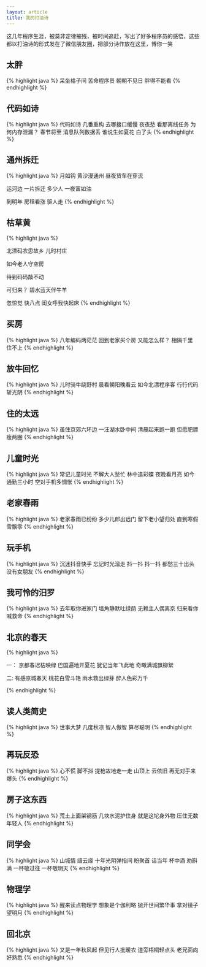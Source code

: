 ```yaml
---
layout: article
title: 我的打油诗
---
```

这几年程序生涯，被莫非定律摧残，被时间追赶，写出了好多程序员的感悟，这些都以打油诗的形式发在了微信朋友圈，把部分诗作放在这里，博你一笑

## 太胖
{% highlight java %}
呆坐格子间
苦命程序员
朝朝不见日
胖得不能看
{% endhighlight %}

## 代码如诗
{% highlight java %}
代码如诗 
几番重构
去哪接口缓慢 
夜夜愁
看那离线任务 
为何内存泄漏？
春节将至 
消息队列数据丢
谁说生如夏花 
白了头
{% endhighlight %}

## 通州拆迁
{% highlight java %}
月如钩
黄沙漫通州
昼夜货车在穿流

运河边
一片拆迁
多少人
一夜富如油

到明年
房租看涨
驱人走
{% endhighlight %}

## 枯草黄
{% highlight java %}

北漂码农思故乡
儿时村庄 

如今老人守空房

待到码码敲不动 

可归来？
碧水蓝天伴牛羊

忽惊觉
快八点
闺女呼我快起床
{% endhighlight %}

## 买房
{% highlight java %}
八年编码两茫茫
回到老家买个房
又能怎么样？
相隔千里 
住不上
{% endhighlight %}

## 放牛回忆
{% highlight java %}
儿时骑牛绕野村
晨看朝阳晚看云
如今北漂程序客
行行代码斩光阴
{% endhighlight %}


## 住的太远
{% highlight java %}
虽住京郊六环边
一汪湖水卧中间
清晨起来跑一跑
但愿肥膘瘦两圈
{% endhighlight %}

## 儿童时光
{% highlight java %}
常记儿童时光
不解大人愁忙
林中追彩蝶
夜晚看月亮
如今通勤三小时
空对手机多惆怅
{% endhighlight %}


## 老家春雨
{% highlight java %}
老家春雨已纷纷
多少儿郎出远门
留下老小望归处
直到寒假雪飘零
{% endhighlight %}

## 玩手机
{% highlight java %}
沉迷抖音快手
忘记时光溜走
抖一抖
抖一抖
都愁三十出头
没有女朋友
{% endhighlight %}

## 我可怜的汨罗
{% highlight java %}
去年取你进家门
墙角静默吐绿荫
无赖主人偶离京
归来看你喊救命
{% endhighlight %}

## 北京的春天
{% highlight java %}

一：
京都春迟枯映绿
巴国遍地开夏花
犹记当年飞此地
奇瞰满城飘柳絮

二:
有感京城春天
桃花白雪斗艳
雨水救出绿芽
醉人色彩万千

{% endhighlight %}

## 读人类简史
{% highlight java %}
世事大梦
几度秋凉
智人傲智
算尽聪明
{% endhighlight %}

## 再玩反恐
{% highlight java %}
心不慌
脚不抖
提枪故地走一走
山顶上
云依旧
再无对手来爆头
{% endhighlight %}


## 房子这东西
{% highlight java %}
荒土上面架钢筋
几块水泥护住身
就是这坨身外物
压住无数年轻人
{% endhighlight %}

## 同学会
{% highlight java %}
山城情
缙云缘
十年光阴弹指间
盼聚首
话当年
杯中酒
劝斟满
一杯敬过往
一杯敬明天
{% endhighlight %}

## 物理学
{% highlight java %}
醒来读点物理学
想象是个伽利略
抛开世间繁华事
拿对镜子望明月
{% endhighlight %}

## 回北京
{% highlight java %}
又是一年秋风起
但见行人批暖衣
道旁梧桐轻点头
老兄面向好熟悉
{% endhighlight %}
